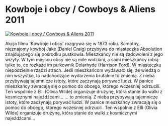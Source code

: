 Kowboje i obcy / Cowboys & Aliens 2011 
=============
[![Kowboje i obcy / Cowboys & Aliens 2011 ](http://vidos.pl/images/player.gif)](http://vidos.pl/kowboje-i-obcy-cowboys-aliens-2011)

 Akcja filmu 'Kowboje i obcy' rozgrywa się w 1873 roku. Samotny, nieznajomy kowboj Jake (Daniel Craig) przybywa do miasteczka Absolution znajdującego się pośrodku pustkowia. Mieszkańcy nie są zadowoleni z jego wizyty. W tym miejscu obcy nie są mile widziani, a sami mieszkańcy robią tylko to, co rozkaże im pułkownik Dolarhyde (Harrison Ford). W miasteczku niepodzielnie rządzi strach. Jeśli mieszkańcom wydawało się, że wiedzą o nim wszystko, to nadchodzące wydarzenia brutalnie to zmienią. Z nieba przybywają tajemnicze istoty, które zaczynają porywać ludzi. W panice mieszkańcy zwracają się o pomoc do obcego, którego wcześniej odrzucili. Ten wspólnie z Elli (Olivia Wilde) organizuje drużynę, która stanie do walki z kosmicznymi najeźdźcami...   ... to zmienią. Z nieba przybywają tajemnicze istoty, które zaczynają porywać ludzi. W panice mieszkańcy zwracają się o pomoc do obcego, którego wcześniej odrzucili. Ten wspólnie z Elli (Olivia Wilde) organizuje drużynę, która stanie do walki z kosmicznymi najeźdźcami...
